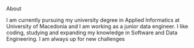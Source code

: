 About

  I am currently pursuing my university degree in Applied Informatics at University of Macedonia and I am working as a junior data engineer. 
  I like coding, studying and expanding my knowledge in Software and Data Engineering. I am always up for new challenges

<!---
nektariosgerontzos/nektariosgerontzos is a ✨ special ✨ repository because its `README.md` (this file) appears on your GitHub profile.
You can click the Preview link to take a look at your changes.
--->
